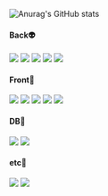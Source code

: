 ![Anurag's GitHub stats](https://github-readme-stats.vercel.app/api?username=gaetaegoo&show_icons=true&theme=radical)

#### Back👽
<img src="https://img.shields.io/badge/Java-007396?style=flat-square&logo=Java&logoColor=white"/></a>
<img src="https://img.shields.io/badge/Python-3766AB?style=flat-square&logo=Python&logoColor=white"/></a>
<img src="https://img.shields.io/badge/SpringBoot-6DB33F?style=flat-square&logo=Spring Boot&logoColor=white"/></a>
<img src="https://img.shields.io/badge/Apache Maven-C71A36?style=flat-square&logo=Apache Maven&logoColor=white"/></a>
<img src="https://img.shields.io/badge/Gradle-02303A?style=flat-square&logo=Gradle&logoColor=white"/></a>
#### Front👻
<img src="https://img.shields.io/badge/JavaScript-F7DF1E?style=flat-square&logo=JavaScript&logoColor=white"/></a>
<img src="https://img.shields.io/badge/HTML5-E34F26?style=flat-square&logo=HTML5&logoColor=white"/></a>
<img src="https://img.shields.io/badge/CSS3-1572B6?style=flat-square&logo=CSS3&logoColor=white"/></a>
<img src="https://img.shields.io/badge/Vue.js-4FC08D?style=flat-square&logo=Vue.js&logoColor=white"/></a>
<img src="https://img.shields.io/badge/Vuetify-1867C0?style=flat-square&logo=Vuetify&logoColor=white"/></a>
#### DB👾
<img src="https://img.shields.io/badge/Oracle-F80000?style=flat-square&logo=Oracle&logoColor=white"/></a>
<img src="https://img.shields.io/badge/MariaDB-003545?style=flat-square&logo=MariaDB&logoColor=white"/></a>
#### etc🤖
<img src="https://img.shields.io/badge/Postman-FF6C37?style=flat-square&logo=Postman&logoColor=white"/></a>
<img src="https://img.shields.io/badge/Figma-F24E1E?style=flat-square&logo=Figma&logoColor=white"/></a>
